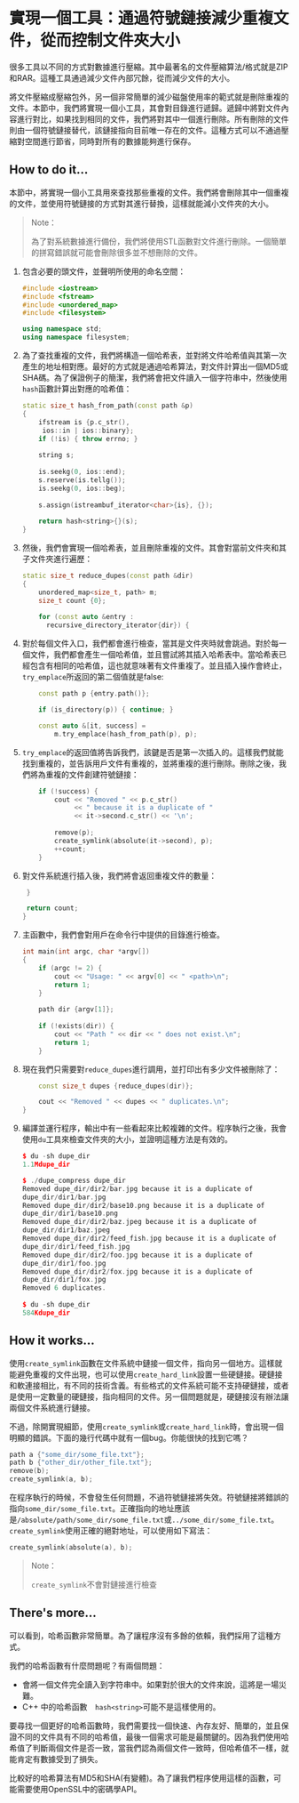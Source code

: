 # 實現一個工具：通過符號鏈接減少重複文件，從而控制文件夾大小

很多工具以不同的方式對數據進行壓縮。其中最著名的文件壓縮算法/格式就是ZIP和RAR。這種工具通過減少文件內部冗餘，從而減少文件的大小。

將文件壓縮成壓縮包外，另一個非常簡單的減少磁盤使用率的範式就是刪除重複的文件。本節中，我們將實現一個小工具，其會對目錄進行遞歸。遞歸中將對文件內容進行對比，如果找到相同的文件，我們將對其中一個進行刪除。所有刪除的文件則由一個符號鏈接替代，該鏈接指向目前唯一存在的文件。這種方式可以不通過壓縮對空間進行節省，同時對所有的數據能夠進行保存。

## How to do it...

本節中，將實現一個小工具用來查找那些重複的文件。我們將會刪除其中一個重複的文件，並使用符號鏈接的方式對其進行替換，這樣就能減小文件夾的大小。

> Note：
>
> 為了對系統數據進行備份，我們將使用STL函數對文件進行刪除。一個簡單的拼寫錯誤就可能會刪除很多並不想刪除的文件。

1. 包含必要的頭文件，並聲明所使用的命名空間：

   ```c++
   #include <iostream>
   #include <fstream>
   #include <unordered_map>
   #include <filesystem>
   
   using namespace std;
   using namespace filesystem;
   ```

2. 為了查找重複的文件，我們將構造一個哈希表，並對將文件哈希值與其第一次產生的地址相對應。最好的方式就是通過哈希算法，對文件計算出一個MD5或SHA碼。為了保證例子的簡潔，我們將會把文件讀入一個字符串中，然後使用`hash`函數計算出對應的哈希值：

   ```c++
   static size_t hash_from_path(const path &p)
   {
       ifstream is {p.c_str(),
       	ios::in | ios::binary};
       if (!is) { throw errno; }
       
       string s;
       
       is.seekg(0, ios::end);
       s.reserve(is.tellg());
       is.seekg(0, ios::beg);
       
       s.assign(istreambuf_iterator<char>{is}, {});
       
       return hash<string>{}(s);
   }
   ```

3. 然後，我們會實現一個哈希表，並且刪除重複的文件。其會對當前文件夾和其子文件夾進行遍歷：

   ```c++
   static size_t reduce_dupes(const path &dir)
   {
       unordered_map<size_t, path> m;
       size_t count {0};
       
       for (const auto &entry :
       	 recursive_directory_iterator{dir}) { 
   ```

4. 對於每個文件入口，我們都會進行檢查，當其是文件夾時就會跳過。對於每一個文件，我們都會產生一個哈希值，並且嘗試將其插入哈希表中。當哈希表已經包含有相同的哈希值，這也就意味著有文件重複了。並且插入操作會終止，`try_emplace`所返回的第二個值就是false:

   ```c++
       const path p {entry.path()};
   
       if (is_directory(p)) { continue; }
   
       const auto &[it, success] =
           m.try_emplace(hash_from_path(p), p);
   ```

5. `try_emplace`的返回值將告訴我們，該鍵是否是第一次插入的。這樣我們就能找到重複的，並告訴用戶文件有重複的，並將重複的進行刪除。刪除之後，我們將為重複的文件創建符號鏈接：

   ```c++
       if (!success) {
           cout << "Removed " << p.c_str()
                << " because it is a duplicate of "
                << it->second.c_str() << '\n';
           
           remove(p);
           create_symlink(absolute(it->second), p);
           ++count;
       }	
   ```

6. 對文件系統進行插入後，我們將會返回重複文件的數量：

   ```c++
   	}
   
   	return count;
   }
   ```

7. 主函數中，我們會對用戶在命令行中提供的目錄進行檢查。

   ```c++
   int main(int argc, char *argv[])
   {
       if (argc != 2) {
           cout << "Usage: " << argv[0] << " <path>\n";
           return 1;
       }
       
       path dir {argv[1]};
       
       if (!exists(dir)) {
           cout << "Path " << dir << " does not exist.\n";
           return 1;
       }
   ```

8. 現在我們只需要對`reduce_dupes`進行調用，並打印出有多少文件被刪除了：

   ```c++
       const size_t dupes {reduce_dupes(dir)};
   
       cout << "Removed " << dupes << " duplicates.\n";
   }
   ```

9. 編譯並運行程序，輸出中有一些看起來比較複雜的文件。程序執行之後，我會使用`du`工具來檢查文件夾的大小，並證明這種方法是有效的。

   ```c++
   $ du -sh dupe_dir
   1.1Mdupe_dir
   
   $ ./dupe_compress dupe_dir
   Removed dupe_dir/dir2/bar.jpg because it is a duplicate of
   dupe_dir/dir1/bar.jpg
   Removed dupe_dir/dir2/base10.png because it is a duplicate of
   dupe_dir/dir1/base10.png
   Removed dupe_dir/dir2/baz.jpeg because it is a duplicate of
   dupe_dir/dir1/baz.jpeg
   Removed dupe_dir/dir2/feed_fish.jpg because it is a duplicate of
   dupe_dir/dir1/feed_fish.jpg
   Removed dupe_dir/dir2/foo.jpg because it is a duplicate of
   dupe_dir/dir1/foo.jpg
   Removed dupe_dir/dir2/fox.jpg because it is a duplicate of
   dupe_dir/dir1/fox.jpg
   Removed 6 duplicates.
       
   $ du -sh dupe_dir
   584Kdupe_dir
   ```

## How it works...

使用`create_symlink`函數在文件系統中鏈接一個文件，指向另一個地方。這樣就能避免重複的文件出現，也可以使用`create_hard_link`設置一些硬鏈接。硬鏈接和軟連接相比，有不同的技術含義。有些格式的文件系統可能不支持硬鏈接，或者是使用一定數量的硬鏈接，指向相同的文件。另一個問題就是，硬鏈接沒有辦法讓兩個文件系統進行鏈接。

不過，除開實現細節，使用`create_symlink`或`create_hard_link`時，會出現一個明顯的錯誤。下面的幾行代碼中就有一個bug。你能很快的找到它嗎？

```c++
path a {"some_dir/some_file.txt"};
path b {"other_dir/other_file.txt"};
remove(b);
create_symlink(a, b);
```

在程序執行的時候，不會發生任何問題，不過符號鏈接將失效。符號鏈接將錯誤的指向`some_dir/some_file.txt`。正確指向的地址應該是`/absolute/path/some_dir/some_file.txt`或`../some_dir/some_file.txt`。`create_symlink`使用正確的絕對地址，可以使用如下寫法：

 ```c++
create_symlink(absolute(a), b);
 ```

> Note：
>
> `create_symlink`不會對鏈接進行檢查

## There's more...

可以看到，哈希函數非常簡單。為了讓程序沒有多餘的依賴，我們採用了這種方式。

我們的哈希函數有什麼問題呢？有兩個問題：

- 會將一個文件完全讀入到字符串中。如果對於很大的文件來說，這將是一場災難。
- C++ 中的哈希函數`  hash<string>`可能不是這樣使用的。

要尋找一個更好的哈希函數時，我們需要找一個快速、內存友好、簡單的，並且保證不同的文件具有不同的哈希值，最後一個需求可能是最關鍵的。因為我們使用哈希值了判斷兩個文件是否一致，當我們認為兩個文件一致時，但哈希值不一樣，就能肯定有數據受到了損失。

比較好的哈希算法有MD5和SHA(有變體)。為了讓我們程序使用這樣的函數，可能需要使用OpenSSL中的密碼學API。

